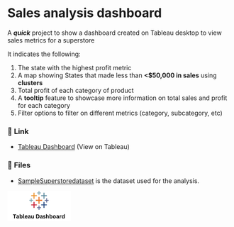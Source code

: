 # Sales analysis dashboard
A _**quick**_ project to show a dashboard created on Tableau desktop to view sales metrics for a superstore

 It indicates the following:
1. The state with the highest profit metric
2. A map showing States that made less than **<$50,000 in sales** using **clusters**
3. Total profit of each category of product
4. A **tooltip** feature to showcase more information on total sales and profit for each category
5. Filter options to filter on different metrics (category, subcategory, etc)

### 🔗 **Link**
- [Tableau Dashboard](https://public.tableau.com/app/profile/amyu/viz/SuperstoreDashboard_16905053611700/Dashboard1) (View on Tableau)
  
### 📁 **Files**
- [SampleSuperstoredataset](SampleSuperstore(AutoRecovered).xlsx) is the dataset used for the analysis.


[![Tableau Dashboard]( https://github.com/YummyAmy/Sales-analysis-dashboard/blob/main/Viz%20for%20Tableau%20Dashboard.png)](https://public.tableau.com/app/profile/amyu/viz/SuperstoreDashboard_16905053611700/Dashboard1)
